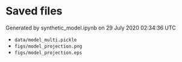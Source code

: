 # Saved files 


Generated by synthetic_model.ipynb on 29 July 2020 02:34:36 UTC

*  `data/model_multi.pickle` 
*  `figs/model_projection.png` 
*  `figs/model_projection.eps` 
